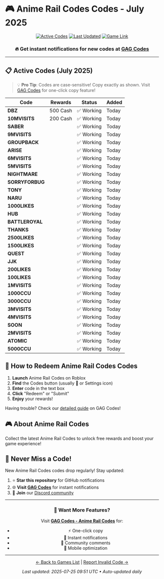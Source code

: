 # 🎮 Anime Rail Codes Codes - July 2025

<div align="center">

[![Active Codes](https://img.shields.io/badge/Active%20Codes-31-brightgreen)](https://gagcodes.com/roblox/anime-rails)
[![Last Updated](https://img.shields.io/badge/Last%20Updated-Today-orange)](https://gagcodes.com/roblox/anime-rails)
[![Game Link](https://img.shields.io/badge/Play-Anime%20Rail%20Codes-red)](https://www.roblox.com/games/)

### 🔥 **Get instant notifications for new codes at [GAG Codes](https://gagcodes.com/roblox/anime-rails)**

</div>

---

## 📋 Active Codes (July 2025)

> 💡 **Pro Tip**: Codes are case-sensitive! Copy exactly as shown. Visit [GAG Codes](https://gagcodes.com/roblox/anime-rails) for one-click copy feature!

| Code | Rewards | Status | Added |
|------|---------|--------|-------|
| **DBZ** | 500 Cash | ✅ Working | Today |
| **10MVISITS** | 200 Cash | ✅ Working | Today |
| **SABER** |  | ✅ Working | Today |
| **9MVISITS** |  | ✅ Working | Today |
| **GROUPBACK** |  | ✅ Working | Today |
| **ARISE** |  | ✅ Working | Today |
| **6MVISITS** |  | ✅ Working | Today |
| **5MVISITS** |  | ✅ Working | Today |
| **NIGHTMARE** |  | ✅ Working | Today |
| **SORRYFORBUG** |  | ✅ Working | Today |
| **TONY** |  | ✅ Working | Today |
| **NARU** |  | ✅ Working | Today |
| **1000LIKES** |  | ✅ Working | Today |
| **HUB** |  | ✅ Working | Today |
| **BATTLEROYAL** |  | ✅ Working | Today |
| **THANKS** |  | ✅ Working | Today |
| **2500LIKES** |  | ✅ Working | Today |
| **1500LIKES** |  | ✅ Working | Today |
| **QUEST** |  | ✅ Working | Today |
| **JJK** |  | ✅ Working | Today |
| **200LIKES** |  | ✅ Working | Today |
| **100LIKES** |  | ✅ Working | Today |
| **1MVISITS** |  | ✅ Working | Today |
| **1000CCU** |  | ✅ Working | Today |
| **3000CCU** |  | ✅ Working | Today |
| **3MVISITS** |  | ✅ Working | Today |
| **4MVISITS** |  | ✅ Working | Today |
| **SOON** |  | ✅ Working | Today |
| **2MVISITS** |  | ✅ Working | Today |
| **ATOMIC** |  | ✅ Working | Today |
| **5000CCU** |  | ✅ Working | Today |


## 📖 How to Redeem Anime Rail Codes Codes

1. **Launch** Anime Rail Codes on Roblox
2. **Find** the Codes button (usually 🎁 or Settings icon)
3. **Enter** code in the text box
4. **Click** "Redeem" or "Submit"
5. **Enjoy** your rewards!

Having trouble? Check our [detailed guide](https://gagcodes.com/roblox/anime-rails#how-to-redeem) on GAG Codes!

## 🎮 About Anime Rail Codes

Collect the latest Anime Rail Codes to unlock free rewards and boost your game experience!

## 🔔 Never Miss a Code!

New Anime Rail Codes codes drop regularly! Stay updated:

1. ⭐ **Star this repository** for GitHub notifications
2. 🌐 **Visit [GAG Codes](https://gagcodes.com/roblox/anime-rails)** for instant notifications
3. 💬 **Join** our [Discord community](https://gagcodes.com/discord)

---

<div align="center">

### 🚀 Want More Features?

Visit [**GAG Codes - Anime Rail Codes**](https://gagcodes.com/roblox/anime-rails) for:
- ⚡ One-click copy
- 🔔 Instant notifications  
- 💬 Community comments
- 📱 Mobile optimization

---

[← Back to Games List](README.md) | [Report Invalid Code →](https://github.com/yourusername/roblox-codes-directory/issues)

*Last updated: 2025-07-25 09:51 UTC • Auto-updated daily*

</div>